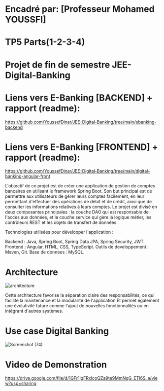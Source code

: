 # Encadré par: [Professeur Mohamed YOUSSFI]
# TP5 Parts(1-2-3-4)
# Projet de fin de semestre JEE-Digital-Banking

# Liens vers E-Banking [BACKEND] + rapport (readme):
https://github.com/YoussefDinar/JEE-Digital-Banking/tree/main/ebanking-backend
# Liens vers E-Banking [FRONTEND] + rapport (readme):
https://github.com/YoussefDinar/JEE-Digital-Banking/tree/main/digital-banking-angular-front


L'objectif de ce projet est de créer une application de gestion de comptes bancaires en utilisant le framework Spring Boot. Son but principal est de permettre aux utilisateurs de gérer leurs comptes facilement, en leur permettant d'effectuer des opérations de débit et de crédit, ainsi que de consulter les informations relatives à leurs comptes. Le projet est divisé en deux composantes principales : la couche DAO  qui est responsable de l'accès aux données, et la couche service qui gère la logique métier, les contrôleurs REST et les objets de transfert de données.

Technologies utilisées pour développer l'application :

Backend : Java, Spring Boot, Spring Data JPA, Spring Security, JWT.
Frontend : Angular, HTML, CSS, TypeScript.
Outils de developpement : Maven, Git.
Base de données : MySQL.

# Architecture

![architecture](https://github.com/YoussefDinar/JEE-Digital-Banking/assets/94021293/46ada3e8-da3f-4367-86c3-8410f22a27e9)

Cette architecture favorise la séparation claire des responsabilités, ce qui facilite la maintenance et la modularité de l'application.Et permet également une évolutivité future comme  l'ajout de nouvelles fonctionnalités ou en intégrant d'autres systèmes.

# Use case Digital Banking

![Screenshot (74)](https://github.com/YoussefDinar/JEE-Digital-Banking/assets/94021293/e6417a53-1735-4127-aa24-1ee13af4192a)


# Video de Demonstration                                       
https://drive.google.com/file/d/1GFr1jqFRxIcoQZa9te9MmNqG_ETl6S_a/view?usp=sharing





